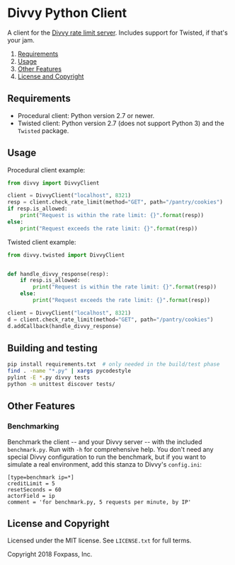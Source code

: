 # Divvy Python Client

A client for the [Divvy rate limit server](https://github.com/button/divvy).
Includes support for Twisted, if that's your jam.

1. [Requirements](#requirements)
2. [Usage](#usage)
3. [Other Features](#other-features)
4. [License and Copyright](#license-and-copyright)


## Requirements

* Procedural client: Python version 2.7 or newer.
* Twisted client: Python version 2.7 (does not support Python 3) and the `Twisted` package.


## Usage

Procedural client example:

```python
from divvy import DivvyClient

client = DivvyClient("localhost", 8321)
resp = client.check_rate_limit(method="GET", path="/pantry/cookies")
if resp.is_allowed:
	print("Request is within the rate limit: {}".format(resp))
else:
	print("Request exceeds the rate limit: {}".format(resp))
```


Twisted client example:

```python
from divvy.twisted import DivvyClient


def handle_divvy_response(resp):
	if resp.is_allowed:
		print("Request is within the rate limit: {}".format(resp))
	else:
		print("Request exceeds the rate limit: {}".format(resp))

client = DivvyClient("localhost", 8321)
d = client.check_rate_limit(method="GET", path="/pantry/cookies")
d.addCallback(handle_divvy_response)
```


## Building and testing

```bash
pip install requirements.txt  # only needed in the build/test phase
find . -name "*.py" | xargs pycodestyle
pylint -E *.py divvy tests
python -m unittest discover tests/
```


## Other Features

### Benchmarking

Benchmark the client -- and your Divvy server -- with the included `benchmark.py`. Run with `-h` for comprehensive help. You don't need any special Divvy configuration to run the benchmark, but if you want to simulate a real environment, add this stanza to Divvy's `config.ini`:

```
[type=benchmark ip=*]
creditLimit = 5
resetSeconds = 60
actorField = ip
comment = 'for benchmark.py, 5 requests per minute, by IP'
```


## License and Copyright

Licensed under the MIT license. See `LICENSE.txt` for full terms.

Copyright 2018 Foxpass, Inc.
